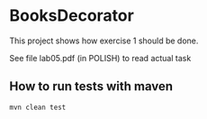 # BooksDecorator
This project shows how exercise 1 should be done.

See file lab05.pdf (in POLISH) to read actual task 

## How to run tests with maven
```bash
mvn clean test
```

